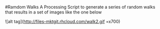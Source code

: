 #Ramdom Walks
A Processing Script to generate a series of random walks that results in a set of images like the one below

![alt tag](http://files-mktgit.rhcloud.com/walk2.gif =x700)